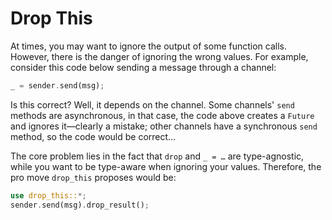 # Drop This

At times, you may want to ignore the output of some function calls.
However, there is the danger of ignoring the wrong values.
For example, consider this code below sending a message through a channel:

```rust
_ = sender.send(msg);
```

Is this correct? Well, it depends on the channel.
Some channels' `send` methods are asynchronous, in that case,
the code above creates a `Future` and ignores it—clearly a mistake;
other channels have a synchronous `send` method, so the code would be correct…

The core problem lies in the fact that `drop` and `_ = …` are type-agnostic,
while you want to be type-aware when ignoring your values.
Therefore, the pro move `drop_this` proposes would be:

```rust
use drop_this::*;
sender.send(msg).drop_result();
```

